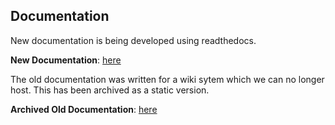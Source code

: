 ## Documentation

New documentation is being developed using readthedocs.  

**New Documentation**: [here](https://sensorgnome.readthedocs.io/en/latest/)

The old documentation was written for a wiki sytem which we can no longer host.  This has been archived as a static
version.

**Archived Old Documentation**: [here](https://archived.sensorgnome.org)
